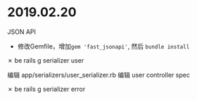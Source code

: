 # 2019.02.20

JSON API


* 修改Gemfile，增加`gem 'fast_jsonapi'`, 然后 `bundle install`

✗ be rails g serializer user

编辑 app/serializers/user_serializer.rb 
编辑 user controller spec

✗ be rails g serializer error

